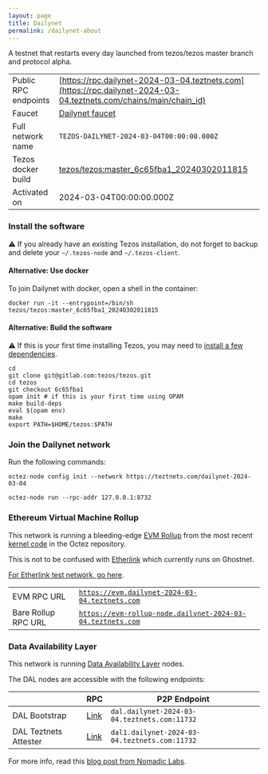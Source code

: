 ```yaml
---
layout: page
title: Dailynet
permalink: /dailynet-about
---
```


A testnet that restarts every day launched from tezos/tezos master branch and protocol alpha.

| | |
|-------|---------------------|
| Public RPC endpoints | [https://rpc.dailynet-2024-03-04.teztnets.com](https://rpc.dailynet-2024-03-04.teztnets.com/chains/main/chain_id)<br/> |
| Faucet | [Dailynet faucet](https://faucet.dailynet-2024-03-04.teztnets.com) |
| Full network name | `TEZOS-DAILYNET-2024-03-04T00:00:00.000Z` |
| Tezos docker build | [tezos/tezos:master_6c65fba1_20240302011815](https://hub.docker.com/r/tezos/tezos/tags?page=1&ordering=last_updated&name=master_6c65fba1_20240302011815) |
| Activated on | 2024-03-04T00:00:00.000Z |





### Install the software

⚠️  If you already have an existing Tezos installation, do not forget to backup and delete your `~/.tezos-node` and `~/.tezos-client`.



#### Alternative: Use docker

To join Dailynet with docker, open a shell in the container:

```
docker run -it --entrypoint=/bin/sh tezos/tezos:master_6c65fba1_20240302011815
```

#### Alternative: Build the software

⚠️  If this is your first time installing Tezos, you may need to [install a few dependencies](https://tezos.gitlab.io/introduction/howtoget.html#setting-up-the-development-environment-from-scratch).

```
cd
git clone git@gitlab.com:tezos/tezos.git
cd tezos
git checkout 6c65fba1
opam init # if this is your first time using OPAM
make build-deps
eval $(opam env)
make
export PATH=$HOME/tezos:$PATH
```

### Join the Dailynet network

Run the following commands:

```
octez-node config init --network https://teztnets.com/dailynet-2024-03-04

octez-node run --rpc-addr 127.0.0.1:8732
```


### Ethereum Virtual Machine Rollup

This network is running a bleeding-edge [EVM Rollup](https://docs.etherlink.com/welcome/what-is-etherlink) from the most recent [kernel code](https://gitlab.com/tezos/tezos/-/tree/master/etherlink) in the Octez repository.

This is not to be confused with [Etherlink](https://docs.etherlink.com/get-started/connect-your-wallet-to-etherlink) which currently runs on Ghostnet.

[For Etherlink test network, go here](https://docs.etherlink.com/get-started/connect-your-wallet-to-etherlink).

| | |
|-------|---------------------|
| EVM RPC URL | [`https://evm.dailynet-2024-03-04.teztnets.com`](https://evm.dailynet-2024-03-04.teztnets.com) |
| Bare Rollup RPC URL | [`https://evm-rollup-node.dailynet-2024-03-04.teztnets.com`](https://evm-rollup-node.dailynet-2024-03-04.teztnets.com/global/block/head) |




### Data Availability Layer

This network is running [Data Availability Layer](https://tezos.gitlab.io/shell/dal.html) nodes.


The DAL nodes are accessible with the following endpoints:

| | RPC | P2P Endpoint |
|------------|---------|--------------|
| DAL Bootstrap | [Link](https://dal-bootstrap-rpc.dailynet-2024-03-04.teztnets.com/p2p/gossipsub/scores) | `dal.dailynet-2024-03-04.teztnets.com:11732` |
| DAL Teztnets Attester | [Link](https://dal-attester-rpc.dailynet-2024-03-04.teztnets.com/p2p/gossipsub/scores) | `dal1.dailynet-2024-03-04.teztnets.com:11732` |


For more info, read this [blog post from Nomadic Labs](https://research-development.nomadic-labs.com/data-availability-layer-tezos.html).



